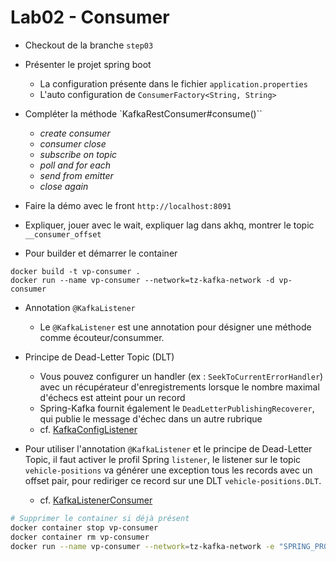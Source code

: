 # Lab02 - Consumer

- Checkout de la branche `step03`
  
- Présenter le projet spring boot
    * La configuration présente dans le fichier `application.properties`
    * L'auto configuration de `ConsumerFactory<String, String> `

- Compléter la méthode `KafkaRestConsumer#consume()``
    * _create consumer_
    * _consumer close_
    * _subscribe on topic_
    * _poll and for each_
    * _send from emitter_
    * _close again_

- Faire la démo avec le front `http://localhost:8091`

- Expliquer, jouer avec le wait, expliquer lag dans akhq, montrer le topic `__consumer_offset`

- Pour builder et démarrer le container

```console
docker build -t vp-consumer .
docker run --name vp-consumer --network=tz-kafka-network -d vp-consumer
```

- Annotation `@KafkaListener`
    * Le `@KafkaListener` est une annotation pour désigner une méthode comme écouteur/consummer.

- Principe de Dead-Letter Topic (DLT)
    * Vous pouvez configurer un handler (ex : `SeekToCurrentErrorHandler`) avec un récupérateur d'enregistrements
      lorsque le nombre maximal d'échecs est atteint pour un record
    * Spring-Kafka fournit également le `DeadLetterPublishingRecoverer`, qui publie le message d'échec dans un autre
      rubrique
    * cf. [KafkaConfigListener](./consumer/src/main/java/com/zenika/kafka/consumer/config/KafkaConfigListener.java)

- Pour utiliser l'annotation `@KafkaListener` et le principe de Dead-Letter Topic, il faut activer le profil
  Spring `listener`, le listener sur le topic `vehicle-positions` va générer une exception tous les records avec un
  offset pair, pour rediriger ce record sur une DLT `vehicle-positions.DLT`.
    * cf. [KafkaListenerConsumer](./consumer/src/main/java/com/zenika/kafka/consumer/service/KafkaListenerConsumer.java)

```bash
# Supprimer le container si déjà présent
docker container stop vp-consumer
docker container rm vp-consumer
docker run --name vp-consumer --network=tz-kafka-network -e "SPRING_PROFILES_ACTIVE=listener" -d vp-consumer
```